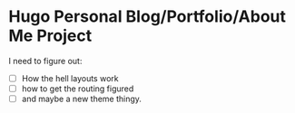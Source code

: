 # Hugo Personal Blog/Portfolio/About Me Project
I need to figure out:
- [ ] How the hell layouts work
- [ ] how to get the routing figured
- [ ] and maybe a new theme thingy. 